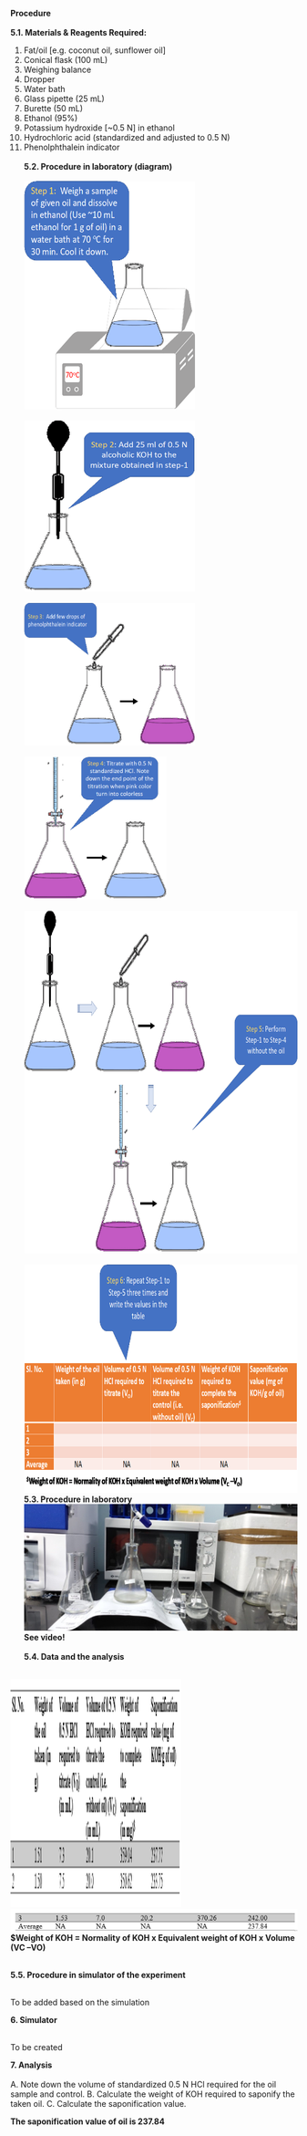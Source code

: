 <b>Procedure</b><br><br>
<b>5.1. Materials & Reagents Required:</b><br>

1)	Fat/oil [e.g. coconut oil, sunflower oil] <br>
2)	Conical flask (100 mL) <br>
3)	Weighing balance <br>
4)	Dropper <br>
5)	Water bath <br>
6)	Glass pipette (25 mL) <br>
7)	Burette (50 mL)<br>
8)	Ethanol (95%) <br>
9)	Potassium hydroxide [~0.5 N] in ethanol<br>
10)	Hydrochloric acid (standardized and adjusted to 0.5 N)<br>
11)	Phenolphthalein indicator<br><br>
<b>5.2. Procedure in laboratory (diagram)</b><br><br>
<img src="images/fig3.png" width="300" height="400"><br><br>
<img src="images/fig4.png" width="300" height="300"><br><br>
<img src="images/fig5.png" width="300" height="250"><br><br>
<img src="images/fig6.png" width="250" height="250"><br><br>
<img src="images/fig7.png" width="600" height="600"><br><br>
<img src="images/fig8.png" width="500" height="400"><br>
<b>5.3. Procedure in laboratory</b><br>
<img src="images/fig9.jpg"><br>
<b>See video!</b><br><br>
<b>5.4. Data and the analysis</b><br><br>
<img src="images/fig10.png" width="300" height="400">
<img src="images/fig11.png">
<b>$Weight of KOH = Normality of KOH x Equivalent weight of KOH x Volume (VC –VO)</b><br><br>

<b>5.5. Procedure in simulator of the experiment</b><br><br>

To be added based on the simulation

<b>6. Simulator</b><br><br>

To be created

<b>7. Analysis</b><br><br>
A.	Note down the volume of standardized 0.5 N HCl required for the oil sample and control. 
B.	Calculate the weight of KOH required to saponify the taken oil. 
C.	Calculate the saponification value. 

<b>The saponification value of oil is 237.84</b>






